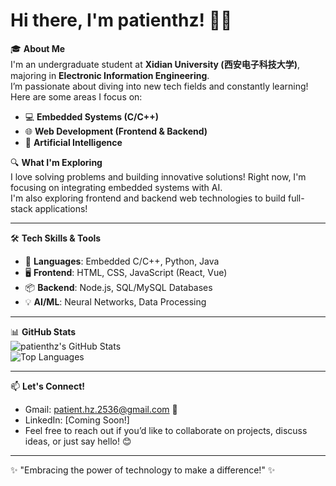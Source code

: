 # Hi there, I'm patienthz! 👋😄

🎓 **About Me**  
I'm an undergraduate student at **Xidian University (西安电子科技大学)**, majoring in **Electronic Information Engineering**.  
I’m passionate about diving into new tech fields and constantly learning! Here are some areas I focus on:

- 💻 **Embedded Systems (C/C++)**
- 🌐 **Web Development (Frontend & Backend)**
- 🤖 **Artificial Intelligence**

🔍 **What I'm Exploring**  
I love solving problems and building innovative solutions! Right now, I'm focusing on integrating embedded systems with AI.  
I'm also exploring frontend and backend web technologies to build full-stack applications!

---

🛠️ **Tech Skills & Tools**
- 🔧 **Languages**: Embedded C/C++, Python, Java
- 🖥️ **Frontend**: HTML, CSS, JavaScript (React, Vue)
- 📦 **Backend**: Node.js, SQL/MySQL Databases
- 💡 **AI/ML**: Neural Networks, Data Processing

---

📊 **GitHub Stats**  
![patienthz's GitHub Stats](https://github-readme-stats.vercel.app/api?username=patienthz&show_icons=true&theme=radical)  
![Top Languages](https://github-readme-stats.vercel.app/api/top-langs/?username=patienthz&layout=compact&theme=radical)

---

📫 **Let's Connect!**  
- Gmail: patient.hz.2536@gmail.com 📧  
- LinkedIn: [Coming Soon!]  
- Feel free to reach out if you’d like to collaborate on projects, discuss ideas, or just say hello! 😊

---

✨ "Embracing the power of technology to make a difference!" ✨

